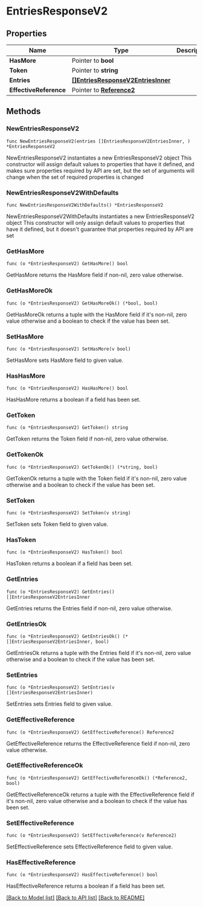 # EntriesResponseV2

## Properties

Name | Type | Description | Notes
------------ | ------------- | ------------- | -------------
**HasMore** | Pointer to **bool** |  | [optional] 
**Token** | Pointer to **string** |  | [optional] 
**Entries** | [**[]EntriesResponseV2EntriesInner**](EntriesResponseV2EntriesInner.md) |  | 
**EffectiveReference** | Pointer to [**Reference2**](Reference2.md) |  | [optional] 

## Methods

### NewEntriesResponseV2

`func NewEntriesResponseV2(entries []EntriesResponseV2EntriesInner, ) *EntriesResponseV2`

NewEntriesResponseV2 instantiates a new EntriesResponseV2 object
This constructor will assign default values to properties that have it defined,
and makes sure properties required by API are set, but the set of arguments
will change when the set of required properties is changed

### NewEntriesResponseV2WithDefaults

`func NewEntriesResponseV2WithDefaults() *EntriesResponseV2`

NewEntriesResponseV2WithDefaults instantiates a new EntriesResponseV2 object
This constructor will only assign default values to properties that have it defined,
but it doesn't guarantee that properties required by API are set

### GetHasMore

`func (o *EntriesResponseV2) GetHasMore() bool`

GetHasMore returns the HasMore field if non-nil, zero value otherwise.

### GetHasMoreOk

`func (o *EntriesResponseV2) GetHasMoreOk() (*bool, bool)`

GetHasMoreOk returns a tuple with the HasMore field if it's non-nil, zero value otherwise
and a boolean to check if the value has been set.

### SetHasMore

`func (o *EntriesResponseV2) SetHasMore(v bool)`

SetHasMore sets HasMore field to given value.

### HasHasMore

`func (o *EntriesResponseV2) HasHasMore() bool`

HasHasMore returns a boolean if a field has been set.

### GetToken

`func (o *EntriesResponseV2) GetToken() string`

GetToken returns the Token field if non-nil, zero value otherwise.

### GetTokenOk

`func (o *EntriesResponseV2) GetTokenOk() (*string, bool)`

GetTokenOk returns a tuple with the Token field if it's non-nil, zero value otherwise
and a boolean to check if the value has been set.

### SetToken

`func (o *EntriesResponseV2) SetToken(v string)`

SetToken sets Token field to given value.

### HasToken

`func (o *EntriesResponseV2) HasToken() bool`

HasToken returns a boolean if a field has been set.

### GetEntries

`func (o *EntriesResponseV2) GetEntries() []EntriesResponseV2EntriesInner`

GetEntries returns the Entries field if non-nil, zero value otherwise.

### GetEntriesOk

`func (o *EntriesResponseV2) GetEntriesOk() (*[]EntriesResponseV2EntriesInner, bool)`

GetEntriesOk returns a tuple with the Entries field if it's non-nil, zero value otherwise
and a boolean to check if the value has been set.

### SetEntries

`func (o *EntriesResponseV2) SetEntries(v []EntriesResponseV2EntriesInner)`

SetEntries sets Entries field to given value.


### GetEffectiveReference

`func (o *EntriesResponseV2) GetEffectiveReference() Reference2`

GetEffectiveReference returns the EffectiveReference field if non-nil, zero value otherwise.

### GetEffectiveReferenceOk

`func (o *EntriesResponseV2) GetEffectiveReferenceOk() (*Reference2, bool)`

GetEffectiveReferenceOk returns a tuple with the EffectiveReference field if it's non-nil, zero value otherwise
and a boolean to check if the value has been set.

### SetEffectiveReference

`func (o *EntriesResponseV2) SetEffectiveReference(v Reference2)`

SetEffectiveReference sets EffectiveReference field to given value.

### HasEffectiveReference

`func (o *EntriesResponseV2) HasEffectiveReference() bool`

HasEffectiveReference returns a boolean if a field has been set.


[[Back to Model list]](../README.md#documentation-for-models) [[Back to API list]](../README.md#documentation-for-api-endpoints) [[Back to README]](../README.md)


